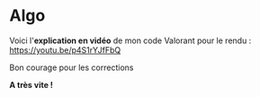 # Algo

Voici l'**explication en vidéo** de mon code Valorant pour le rendu : https://youtu.be/p4S1rYJfFbQ

Bon courage pour les corrections

**A très vite !**
